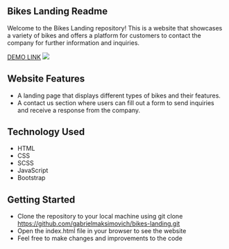 ## Bikes Landing Readme
Welcome to the Bikes Landing repository! This is a website that showcases a variety of bikes and offers a platform for customers to contact the company for further information and inquiries.

[DEMO LINK](https://gabrielmaksimovich.github.io/bikes-landing/)
![](preview.png)


## Website Features
- A landing page that displays different types of bikes and their features.
- A contact us section where users can fill out a form to send inquiries and receive a response from the company.

## Technology Used
- HTML
- CSS
- SCSS
- JavaScript
- Bootstrap

## Getting Started
- Clone the repository to your local machine using git clone https://github.com/gabrielmaksimovich/bikes-landing.git
- Open the index.html file in your browser to see the website
- Feel free to make changes and improvements to the code
